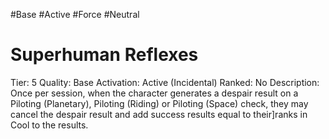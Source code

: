 #Base 
#Active 
#Force 
#Neutral 
# Superhuman Reflexes
Tier: 5
Quality: Base
Activation: Active (Incidental)
Ranked: No
Description: Once per session, when the character generates a despair result on a Piloting (Planetary), Piloting (Riding) or Piloting (Space) check, they may cancel the despair result and add success results equal to their]ranks in Cool to the results.